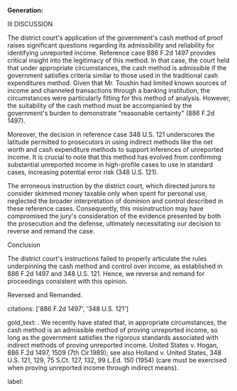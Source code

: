 **Generation:**

III
DISCUSSION

The district court's application of the government's cash method of proof raises significant questions regarding its admissibility and reliability for identifying unreported income. Reference case 886 F.2d 1497 provides critical insight into the legitimacy of this method. In that case, the court held that under appropriate circumstances, the cash method is admissible if the government satisfies criteria similar to those used in the traditional cash expenditures method. Given that Mr. Toushin had limited known sources of income and channeled transactions through a banking institution, the circumstances were particularly fitting for this method of analysis. However, the suitability of the cash method must be accompanied by the government's burden to demonstrate "reasonable certainty" (886 F.2d 1497).

Moreover, the decision in reference case 348 U.S. 121 underscores the latitude permitted to prosecutors in using indirect methods like the net worth and cash expenditure methods to support inferences of unreported income. It is crucial to note that this method has evolved from confirming substantial unreported income in high-profile cases to use in standard cases, increasing potential error risk (348 U.S. 121).

The erroneous instruction by the district court, which directed jurors to consider skimmed money taxable only when spent for personal use, neglected the broader interpretation of dominion and control described in these reference cases. Consequently, this misinstruction may have compromised the jury's consideration of the evidence presented by both the prosecution and the defense, ultimately necessitating our decision to reverse and remand the case.

Conclusion

The district court's instructions failed to properly articulate the rules underpinning the cash method and control over income, as established in 886 F.2d 1497 and 348 U.S. 121. Hence, we reverse and remand for proceedings consistent with this opinion.

Reversed and Remanded.

citations: ['886 F.2d 1497', '348 U.S. 121']

gold_text: . We recently have stated that, in appropriate circumstances, the cash method is an admissible method of proving unreported income, so long as the government satisfies the rigorous standards associated with indirect methods of proving unreported income. United States v. Hogan, 886 F.2d 1497, 1509 (7th Cir.1989); see also Holland v. United States, 348 U.S. 121, 129, 75 S.Ct. 127, 132, 99 L.Ed. 150 (1954) (care must be exercised when proving unreported income through indirect means).

label: 